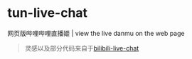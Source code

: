 # tun-live-chat
网页版哔哩哔哩直播姬 | view the live danmu on the web page

> 灵感以及部分代码来自于[bilibili-live-chat](https://github.com/Tsuk1ko/bilibili-live-chat)

